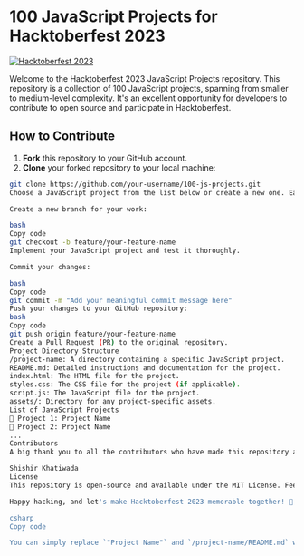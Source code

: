 # 100 JavaScript Projects for Hacktoberfest 2023

[![Hacktoberfest 2023](https://img.shields.io/badge/Hacktoberfest-2023-blueviolet)](https://hacktoberfest.digitalocean.com/)

Welcome to the Hacktoberfest 2023 JavaScript Projects repository. This repository is a collection of 100 JavaScript projects, spanning from smaller to medium-level complexity. It's an excellent opportunity for developers to contribute to open source and participate in Hacktoberfest.

## How to Contribute

1. **Fork** this repository to your GitHub account.
2. **Clone** your forked repository to your local machine:

```bash
git clone https://github.com/your-username/100-js-projects.git
Choose a JavaScript project from the list below or create a new one. Each project should have its own directory within the repository. Please ensure that the project you work on aligns with the "smaller to medium level" complexity.

Create a new branch for your work:

bash
Copy code
git checkout -b feature/your-feature-name
Implement your JavaScript project and test it thoroughly.

Commit your changes:

bash
Copy code
git commit -m "Add your meaningful commit message here"
Push your changes to your GitHub repository:
bash
Copy code
git push origin feature/your-feature-name
Create a Pull Request (PR) to the original repository.
Project Directory Structure
/project-name: A directory containing a specific JavaScript project.
README.md: Detailed instructions and documentation for the project.
index.html: The HTML file for the project.
styles.css: The CSS file for the project (if applicable).
script.js: The JavaScript file for the project.
assets/: Directory for any project-specific assets.
List of JavaScript Projects
🚧 Project 1: Project Name
🚧 Project 2: Project Name
...
Contributors
A big thank you to all the contributors who have made this repository awesome:

Shishir Khatiwada
License
This repository is open-source and available under the MIT License. Feel free to use, modify, and distribute it as you see fit.

Happy hacking, and let's make Hacktoberfest 2023 memorable together! 🎉

csharp
Copy code

You can simply replace `"Project Name"` and `/project-name/README.md` with the actual project details as you add projects to your repository.




